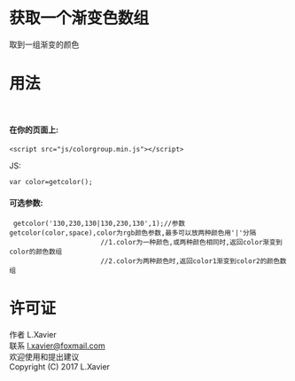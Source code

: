 # 获取一个渐变色数组
取到一组渐变的颜色



# 用法
 
#### 在你的页面上:

```
<script src="js/colorgroup.min.js"></script>
```

JS:

```
var color=getcolor();
```

#### 可选参数:

```
 getcolor('130,230,130|130,230,130',1);//参数getcolor(color,space),color为rgb颜色参数,最多可以放两种颜色用'|'分隔
				       //1.color为一种颜色,或两种颜色相同时,返回color渐变到color的颜色数组
				       //2.color为两种颜色时,返回color1渐变到color2的颜色数组
```


# 许可证

作者 L.Xavier<br />
联系 l.xavier@foxmail.com<br />
欢迎使用和提出建议<br />
Copyright (C) 2017  L.Xavier<br />
